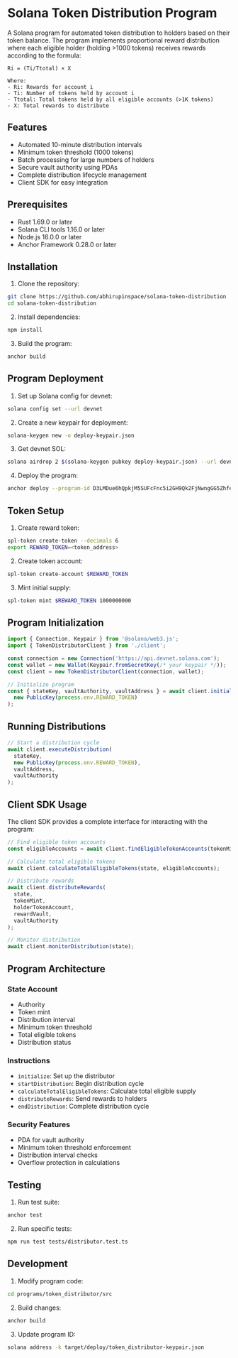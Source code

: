 # Solana Token Distribution Program

A Solana program for automated token distribution to holders based on their token balance. The program implements proportional reward distribution where each eligible holder (holding >1000 tokens) receives rewards according to the formula:

```
Ri = (Ti/Ttotal) × X

Where:
- Ri: Rewards for account i
- Ti: Number of tokens held by account i
- Ttotal: Total tokens held by all eligible accounts (>1K tokens)
- X: Total rewards to distribute
```

## Features

- Automated 10-minute distribution intervals
- Minimum token threshold (1000 tokens)
- Batch processing for large numbers of holders
- Secure vault authority using PDAs
- Complete distribution lifecycle management
- Client SDK for easy integration

## Prerequisites

- Rust 1.69.0 or later
- Solana CLI tools 1.16.0 or later
- Node.js 16.0.0 or later
- Anchor Framework 0.28.0 or later

## Installation

1. Clone the repository:
```bash
git clone https://github.com/abhirupinspace/solana-token-distribution
cd solana-token-distribution
```

2. Install dependencies:
```bash
npm install
```

3. Build the program:
```bash
anchor build
```

## Program Deployment

1. Set up Solana config for devnet:
```bash
solana config set --url devnet
```

2. Create a new keypair for deployment:
```bash
solana-keygen new -o deploy-keypair.json
```

3. Get devnet SOL:
```bash
solana airdrop 2 $(solana-keygen pubkey deploy-keypair.json) --url devnet
```

4. Deploy the program:
```bash
anchor deploy --program-id D3LMDue6hQpkjM5SUFcFnc5i2GH9Qk2FjNwngGG5Zhfe --provider.wallet deploy-keypair.json
```

## Token Setup

1. Create reward token:
```bash
spl-token create-token --decimals 6
export REWARD_TOKEN=<token_address>
```

2. Create token account:
```bash
spl-token create-account $REWARD_TOKEN
```

3. Mint initial supply:
```bash
spl-token mint $REWARD_TOKEN 1000000000
```

## Program Initialization

```typescript
import { Connection, Keypair } from '@solana/web3.js';
import { TokenDistributorClient } from './client';

const connection = new Connection('https://api.devnet.solana.com');
const wallet = new Wallet(Keypair.fromSecretKey(/* your keypair */));
const client = new TokenDistributorClient(connection, wallet);

// Initialize program
const { stateKey, vaultAuthority, vaultAddress } = await client.initialize(
  new PublicKey(process.env.REWARD_TOKEN)
);
```

## Running Distributions

```typescript
// Start a distribution cycle
await client.executeDistribution(
  stateKey,
  new PublicKey(process.env.REWARD_TOKEN),
  vaultAddress,
  vaultAuthority
);
```

## Client SDK Usage

The client SDK provides a complete interface for interacting with the program:

```typescript
// Find eligible token accounts
const eligibleAccounts = await client.findEligibleTokenAccounts(tokenMint);

// Calculate total eligible tokens
await client.calculateTotalEligibleTokens(state, eligibleAccounts);

// Distribute rewards
await client.distributeRewards(
  state,
  tokenMint,
  holderTokenAccount,
  rewardVault,
  vaultAuthority
);

// Monitor distribution
await client.monitorDistribution(state);
```

## Program Architecture

### State Account
- Authority
- Token mint
- Distribution interval
- Minimum token threshold
- Total eligible tokens
- Distribution status

### Instructions
- `initialize`: Set up the distributor
- `startDistribution`: Begin distribution cycle
- `calculateTotalEligibleTokens`: Calculate total eligible supply
- `distributeRewards`: Send rewards to holders
- `endDistribution`: Complete distribution cycle

### Security Features
- PDA for vault authority
- Minimum token threshold enforcement
- Distribution interval checks
- Overflow protection in calculations

## Testing

1. Run test suite:
```bash
anchor test
```

2. Run specific tests:
```bash
npm run test tests/distributor.test.ts
```

## Development

1. Modify program code:
```bash
cd programs/token_distributor/src
```

2. Build changes:
```bash
anchor build
```

3. Update program ID:
```bash
solana address -k target/deploy/token_distributor-keypair.json
```
